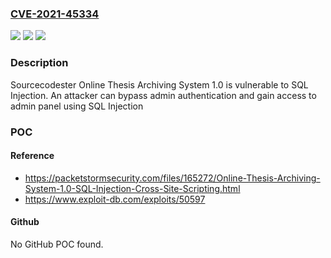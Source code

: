 ### [CVE-2021-45334](https://cve.mitre.org/cgi-bin/cvename.cgi?name=CVE-2021-45334)
![](https://img.shields.io/static/v1?label=Product&message=n%2Fa&color=blue)
![](https://img.shields.io/static/v1?label=Version&message=n%2Fa&color=blue)
![](https://img.shields.io/static/v1?label=Vulnerability&message=n%2Fa&color=brighgreen)

### Description

Sourcecodester Online Thesis Archiving System 1.0 is vulnerable to SQL Injection. An attacker can bypass admin authentication and gain access to admin panel using SQL Injection

### POC

#### Reference
- https://packetstormsecurity.com/files/165272/Online-Thesis-Archiving-System-1.0-SQL-Injection-Cross-Site-Scripting.html
- https://www.exploit-db.com/exploits/50597

#### Github
No GitHub POC found.

